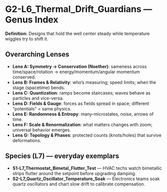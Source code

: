 # G2-L6_Thermal_Drift_Guardians — Genus Index
**Definition:** Designs that hold the well center steady while temperature wiggles try to shift it.

## Overarching Lenses

- **Lens A: Symmetry -> Conservation (Noether)**: sameness across time/space/rotation → energy/momentum/angular momentum conserved.
- **Lens B: Frames & Relativity**: who’s measuring; speed limits; when the stage (spacetime) bends.
- **Lens C: Quantization**: ramps become staircases; waves behave as particles and vice-versa.
- **Lens D: Fields & Gauge**: forces as fields spread in space; different “potentials” = same physics.
- **Lens E: Randomness & Entropy**: many-microstates, noise, arrows of time.
- **Lens F: Scale & Renormalization**: what matters changes with zoom; universal behavior emerges.
- **Lens G: Topology & Phases**: protected counts (knots/holes) that survive deformations.

## Species (L7) — everyday exemplars
- **S1-L7_Thermostat_Bimetal_Flutter_Test** — HVAC techs watch bimetallic strips flutter around the setpoint before upgrading damping.
- **S2-L7_Quartz_Oscillator_Temperature_Soak** — Electronics teams soak quartz oscillators and chart slow drift to calibrate compensation.

